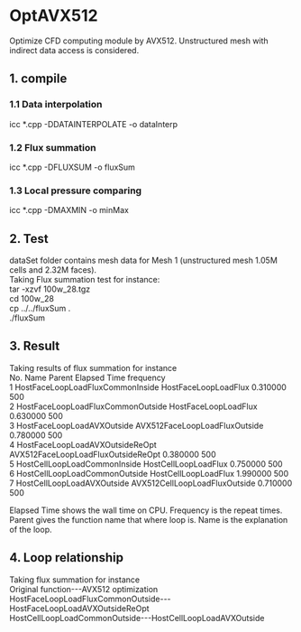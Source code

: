 # OptAVX512
Optimize CFD computing module by AVX512.
Unstructured mesh with indirect data access is considered.
## 1. compile
### 1.1 Data interpolation
icc *.cpp -DDATAINTERPOLATE -o dataInterp
### 1.2 Flux summation
icc *.cpp -DFLUXSUM -o fluxSum
### 1.3 Local pressure comparing
icc *.cpp -DMAXMIN -o minMax
## 2. Test
dataSet folder contains mesh data for Mesh 1 (unstructured mesh 1.05M cells and 2.32M faces).  
Taking Flux summation test for instance:  
tar -xzvf 100w_28.tgz  
cd 100w_28  
cp ../../fluxSum .  
./fluxSum  

## 3. Result
Taking results of flux summation for instance  
No.     Name            Parent     Elapsed Time    frequency  
1       HostFaceLoopLoadFluxCommonInside        HostFaceLoopLoadFlux    0.310000        500   
2       HostFaceLoopLoadFluxCommonOutside       HostFaceLoopLoadFlux    0.630000        500   
3       HostFaceLoopLoadAVXOutside      AVX512FaceLoopLoadFluxOutside   0.780000        500  
4       HostFaceLoopLoadAVXOutsideReOpt AVX512FaceLoopLoadFluxOutsideReOpt 0.380000      500   
5       HostCellLoopLoadCommonInside    HostCellLoopLoadFlux    0.750000        500   
6       HostCellLoopLoadCommonOutside   HostCellLoopLoadFlux    1.990000        500  
7       HostCellLoopLoadAVXOutside      AVX512CellLoopLoadFluxOutside   0.710000        500  

Elapsed Time shows the wall time on CPU. Frequency is the repeat times. Parent gives the function name that where loop is. Name is the explanation of the loop.

## 4. Loop relationship
Taking flux summation for instance  
Original function---AVX512 optimization  
HostFaceLoopLoadFluxCommonOutside---HostFaceLoopLoadAVXOutsideReOpt  
HostCellLoopLoadCommonOutside---HostCellLoopLoadAVXOutside



